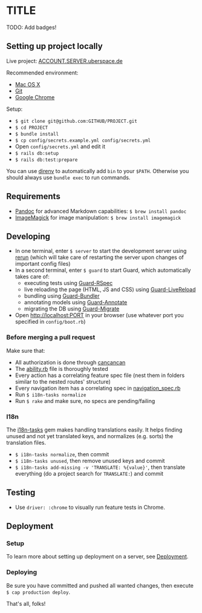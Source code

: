 # TITLE

TODO: Add badges!

## Setting up project locally

Live project: [ACCOUNT.SERVER.uberspace.de](http://ACCOUNT.SERVER.uberspace.de)

Recommended environment:

- [Mac OS X](http://www.apple.com/osx/)
- [Git](http://git-scm.com/)
- [Google Chrome](https://www.google.com/intl/en/chrome/browser/)

Setup:

- `$ git clone git@github.com:GITHUB/PROJECT.git`
- `$ cd PROJECT`
- `$ bundle install`
- `$ cp config/secrets.example.yml config/secrets.yml`
- Open `config/secrets.yml` and edit it
- `$ rails db:setup`
- `$ rails db:test:prepare`

You can use [direnv](https://github.com/zimbatm/direnv) to automatically add `bin` to your `$PATH`. Otherwise you should always use `bundle exec` to run commands.

## Requirements

- [Pandoc](http://pandoc.org/) for advanced Markdown capabilities: `$ brew install pandoc`
- [ImageMagick](http://imagemagick.org/) for image manipulation: `$ brew install imagemagick`

## Developing

- In one terminal, enter `$ server` to start the development server using [rerun](https://github.com/alexch/rerun) (which will take care of restarting the server upon changes of important config files)
- In a second terminal, enter `$ guard` to start Guard, which automatically takes care of:
    - executing tests using [Guard-RSpec](https://github.com/guard/guard-rspec)
    - live reloading the page (HTML, JS and CSS) using [Guard-LiveReload](https://github.com/guard/guard-livereload)
    - bundling using [Guard-Bundler](https://github.com/guard/guard-bundler)
    - annotating models using [Guard-Annotate](https://github.com/cpjolicoeur/guard-annotate)
    - migrating the DB using [Guard-Migrate](https://github.com/glanotte/guard-migrate)
- Open [http://localhost:PORT](http://localhost:PORT) in your browser (use whatever port you specified in `config/boot.rb`)

### Before merging a pull request

Make sure that:

- All authorization is done through [cancancan](https://github.com/CanCanCommunity/cancancan)
- The [ability.rb](./app/models/ability.rb) file is thoroughly tested
- Every action has a correlating feature spec file (nest them in folders similar to the nested routes' structure)
- Every navigation item has a correlating spec in [navigation_spec.rb](./spec/features/navigation_spec.rb)
- Run `$ i18n-tasks normalize`
- Run `$ rake` and make sure, no specs are pending/failing

### I18n

The [i18n-tasks](https://github.com/glebm/i18n-tasks) gem makes handling translations easily. It helps finding unused and not yet translated keys, and normalizes (e.g. sorts) the translation files.

- `$ i18n-tasks normalize`, then commit
- `$ i18n-tasks unused`, then remove unused keys and commit
- `$ i18n-tasks add-missing -v 'TRANSLATE: %{value}'`, then translate everything (do a project search for `TRANSLATE:`) and commit

## Testing

- Use `driver: :chrome` to visually run feature tests in Chrome.

## Deployment

### Setup

To learn more about setting up deployment on a server, see [Deployment](./DEPLOYMENT.md).

### Deploying

Be sure you have committed and pushed all wanted changes, then execute `$ cap production deploy`.

That's all, folks!
